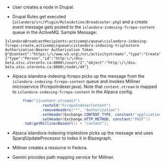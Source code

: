 * User creates a node in Drupal.

* Drupal Rules get executed (`islandora/src/Plugin/RulesAction/Broadcaster.php`) and a create event message gets posted to  the `islandora-indexing-fcrepo-content` queue in the ActiveMQ.  Sample Message:
```
IslandoraBroadcastRecipients:activemq\cqueue\cislandora-indexing-fcrepo-create,activemq\cqueue\cislandora-indexing-triplestore Authorization:Bearer Authorization Token @"@context":"https:\/\/www.w3.org\/ns\/activitystreams","type":"Create","actor":{"type":"Person","id":"http:\/\/dsu-beta.utsc.utoronto.ca:8000\/user\/1","object":"http:\/\/dsu-beta.utsc.utoronto.ca:8000\/node\/49"}
```

* Alpaca  islandora-indexing-fcrepo picks up the message from the `islandora-indexing-fcrepo-content` queue and invokes Milliner microservice (FcrepoIndexer.java).  Note that `content.stream` is mapped to `islandora-indexing-fcrepo-content` in the Alpaca config.

```java
        from("{{content.stream}}")
                .routeId("FcrepoIndexerContent")
                .removeHeaders("*", "Authorization")
                .setHeader(Exchange.CONTENT_TYPE, constant("application/ld+json"))
                .setHeader(Exchange.HTTP_METHOD, constant("POST"))
        .toD(getMillinerBaseUrl() + "content");
```

* Alpaca  islandora-indexing-triplestore picks up the message and uses SparqlUpdateProcessor to index it in Blazegraph.

* Milliner creates a resource in Fedora.
* Gemini provides path mapping service for Milliner.
